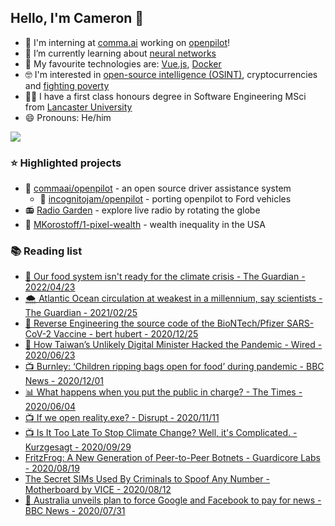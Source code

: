 ## Hello, I'm Cameron 👋

- 🚗 I'm interning at [comma.ai](https://comma.ai) working on [openpilot](https://github.com/commaai/openpilot)!
- 🌱 I’m currently learning about [neural networks](https://nnfs.io/)
- 🧪 My favourite technologies are: [Vue.js](https://vuejs.org/), [Docker](https://docs.docker.com/get-started/#docker-concepts)
- 🤓 I'm interested in [open-source intelligence (OSINT)](https://twitter.com/projectowlosint), cryptocurrencies and [fighting poverty](https://www.bbc.co.uk/news/uk-48354692)
- 🧑‍🎓 I have a first class honours degree in Software Engineering MSci from [Lancaster University](https://lancaster.ac.uk)
- 😄 Pronouns: He/him

<a href="https://github.com/anuraghazra/github-readme-stats" title="GitHub Statistics">
  <img src="https://github-readme-stats.vercel.app/api?username=incognitojam&count_private=true&bg_color=30,e96443,904e95&title_color=fff&text_color=fff" />
</a>

<h3>⭐ Highlighted projects</h3>

<ul>
  <li>
    🚗  <a href="https://github.com/commaai/openpilot">commaai/openpilot</a> - an open source driver assistance system
    <ul>
      <li>
        🔵  <a href="https://github.com/incognitojam/openpilot">incognitojam/openpilot</a> - porting openpilot to Ford vehicles
      </li>
    </ul>
  </li>
  <li>
    📻  <a href="http://radio.garden/">Radio Garden</a> - explore live radio by rotating the globe
  </li>
  <li>
    💸  <a href="https://github.com/MKorostoff/1-pixel-wealth">MKorostoff/1-pixel-wealth</a> - wealth inequality in the USA
  </li>
</ul>

<h3>📚 Reading list</h3>

<ul>
  <li>
    <a href="https://www.theguardian.com/food/ng-interactive/2022/apr/14/climate-crisis-food-systems-not-ready-biodiversity">🌾 Our food system isn't ready for the climate crisis - The Guardian - 2022/04/23</a>
  </li>
  <li>
    <a href="https://www.theguardian.com/environment/2021/feb/25/atlantic-ocean-circulation-at-weakest-in-a-millennium-say-scientists">🌨 Atlantic Ocean circulation at weakest in a millennium, say scientists - The Guardian - 2021/02/25</a>
  <li>
    <a href="https://berthub.eu/articles/posts/reverse-engineering-source-code-of-the-biontech-pfizer-vaccine/">💉 Reverse Engineering the source code of the BioNTech/Pfizer SARS-CoV-2 Vaccine - bert hubert - 2020/12/25</a>
  </li>
  <li>
    <a href="https://www.wired.com/story/how-taiwans-unlikely-digital-minister-hacked-the-pandemic/">📌 How Taiwan’s Unlikely Digital Minister Hacked the Pandemic - Wired - 2020/06/23</a>
  </li>
  <li>
    <a href="https://www.bbc.co.uk/news/av/uk-55133081">📺 Burnley: ‘Children ripping bags open for food’ during pandemic - BBC News - 2020/12/01</a>
  </li>
  <li>
    <a href="https://www.thetimes.co.uk/article/what-happens-when-you-put-the-public-in-charge-fl2qn2b7p">📊 What happens when you put the public in charge? - The Times - 2020/06/04</a>
  </li>
  <li>
    <a href="https://www.youtube.com/watch?v=vM_SAq0RoII">📺 If we open reality.exe? - Disrupt - 2020/11/11</a>
  </li>
  <li>
    <a href="https://www.youtube.com/watch?v=wbR-5mHI6bo">📺 Is It Too Late To Stop Climate Change? Well, it's Complicated. - Kurzgesagt - 2020/09/29</a>
  </li>
  <li>
    <a href="https://www.guardicore.com/2020/08/fritzfrog-p2p-botnet-infects-ssh-servers/">FritzFrog: A New Generation of Peer-to-Peer Botnets - Guardicore Labs - 2020/08/19</a>
  </li>
  <li>
    <a href="https://www.vice.com/en_us/article/n7w9pw/russian-sims-encrypted">The Secret SIMs Used By Criminals to Spoof Any Number - Motherboard by VICE - 2020/08/12</a>
  </li>
  <li>
    <a href="https://www.bbc.co.uk/news/world-australia-53604477">📰 Australia unveils plan to force Google and Facebook to pay for news - BBC News - 2020/07/31</a>
  </li>
</ul>
